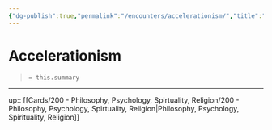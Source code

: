 ```yaml
---
{"dg-publish":true,"permalink":"/encounters/accelerationism/","title":"Accelerationism","tags":["📝","📝/🌞","on/accelerationism","on/nickland","on/philosophy"]}
---
```



# Accelerationism

> `= this.summary`

---
up:: [[Cards/200 - Philosophy, Psychology, Spirtuality, Religion/200 - Philosophy, Psychology, Spirtuality, Religion\|Philosophy, Psychology, Spirituality, Religion]]

